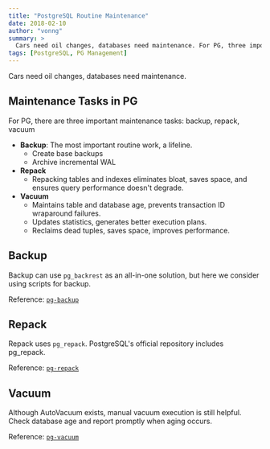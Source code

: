 ```yaml
---
title: "PostgreSQL Routine Maintenance"
date: 2018-02-10
author: "vonng"
summary: >
  Cars need oil changes, databases need maintenance. For PG, three important maintenance tasks: backup, repack, vacuum
tags: [PostgreSQL, PG Management]
---
```


Cars need oil changes, databases need maintenance.

## Maintenance Tasks in PG

For PG, there are three important maintenance tasks: backup, repack, vacuum

* **Backup**: The most important routine work, a lifeline.
  * Create base backups
  * Archive incremental WAL
* **Repack**
  * Repacking tables and indexes eliminates bloat, saves space, and ensures query performance doesn't degrade.
* **Vacuum**
  * Maintains table and database age, prevents transaction ID wraparound failures.
  * Updates statistics, generates better execution plans.
  * Reclaims dead tuples, saves space, improves performance.

## Backup

Backup can use `pg_backrest` as an all-in-one solution, but here we consider using scripts for backup.

Reference: [`pg-backup`](https://github.com/Vonng/pigsty/blob/master/roles/postgres/files/pg/pg-backup)

## Repack

Repack uses `pg_repack`. PostgreSQL's official repository includes pg_repack.

Reference: [`pg-repack`](https://github.com/Vonng/pigsty/blob/master/roles/postgres/files/pg/pg-repack)

## Vacuum

Although AutoVacuum exists, manual vacuum execution is still helpful. Check database age and report promptly when aging occurs.

Reference: [`pg-vacuum`](https://github.com/Vonng/pigsty/blob/master/roles/postgres/files/pg/pg-vacuum)